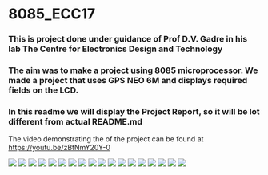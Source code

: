 # 8085_ECC17
### This is project done under guidance of Prof D.V. Gadre in his lab The Centre for Electronics Design and Technology

### The aim was to make a project using 8085 microprocessor. We made a project that uses GPS NEO 6M and displays required fields on the LCD.

### In this readme we will display the Project Report, so it will be lot different from actual README.md

The video demonstrating the of the project can be found at 
https://youtu.be/zBtNmY20Y-0

![](https://i.imgur.com/moHhHDd.jpg)
![](https://i.imgur.com/o03gDRe.jpg)
![](https://i.imgur.com/ViffECh.jpg)
![](https://i.imgur.com/YxhLDz5.jpg)
![](https://i.imgur.com/RcR6hwS.jpg)
![](https://i.imgur.com/HgYjzIP.jpg)
![](https://i.imgur.com/tDue5I3.jpg)
![](https://i.imgur.com/fQyxwdM.jpg)
![](https://i.imgur.com/w8iSGe0.jpg)
![](https://i.imgur.com/Hd6EVeA.jpg)
![](https://i.imgur.com/uxsnRsy.jpg)
![](https://i.imgur.com/Iz2q4B8.jpg)
![](https://i.imgur.com/aWBQHuU.jpg)
![](https://i.imgur.com/SyN740B.jpg)
![](https://i.imgur.com/16Rij2G.jpg)
![](https://i.imgur.com/OWQ77J6.jpg)
![](https://i.imgur.com/BIIyFUh.jpg)
![](https://i.imgur.com/Nmz5Ma5.jpg)